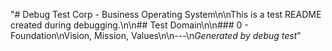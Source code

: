 "# Debug Test Corp - Business Operating System\n\nThis is a test README created during debugging.\n\n## Test Domain\n\n### 0 - Foundation\nVision, Mission, Values\n\n---\n*Generated by debug test*"
